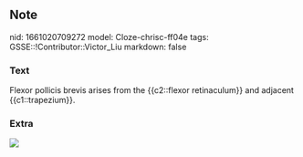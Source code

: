 ## Note
nid: 1661020709272
model: Cloze-chrisc-ff04e
tags: GSSE::!Contributor::Victor_Liu
markdown: false

### Text
Flexor pollicis brevis arises from the {{c2::flexor retinaculum}} and adjacent {{c1::trapezium}}.

### Extra
<img src="paste-4b59d36173ed83b181715b58f013f17ce40321c8.jpg">
